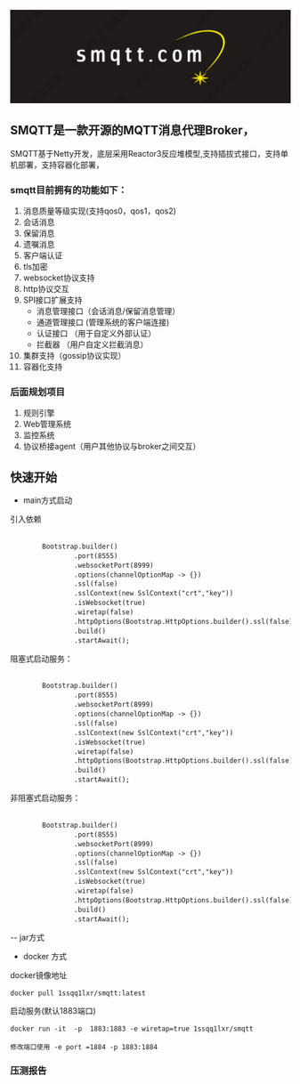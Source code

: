 ![image](icon/smqtt.jpg)

## SMQTT是一款开源的MQTT消息代理Broker，

SMQTT基于Netty开发，底层采用Reactor3反应堆模型,支持插拔式接口，支持单机部署，支持容器化部署，
### smqtt目前拥有的功能如下：

1.  消息质量等级实现(支持qos0，qos1，qos2)
2.  会话消息
3.  保留消息
4.  遗嘱消息
5.  客户端认证
6.  tls加密
7.  websocket协议支持
8.  http协议交互
9.  SPI接口扩展支持
    - 消息管理接口（会话消息/保留消息管理）
    - 通道管理接口 (管理系统的客户端连接)
    - 认证接口 （用于自定义外部认证）
    - 拦截器  （用户自定义拦截消息）
10. 集群支持（gossip协议实现）
11. 容器化支持 


### 后面规划项目

1. 规则引擎
2. Web管理系统
3. 监控系统
4. 协议桥接agent（用户其他协议与broker之间交互）


## 快速开始

- main方式启动

引入依赖
```markdown

        Bootstrap.builder()
                .port(8555)
                .websocketPort(8999)
                .options(channelOptionMap -> {})
                .ssl(false)
                .sslContext(new SslContext("crt","key"))
                .isWebsocket(true)
                .wiretap(false)
                .httpOptions(Bootstrap.HttpOptions.builder().ssl(false).httpPort(62212).accessLog(true).build())
                .build()
                .startAwait();

```

阻塞式启动服务：

```markdown

        Bootstrap.builder()
                .port(8555)
                .websocketPort(8999)
                .options(channelOptionMap -> {})
                .ssl(false)
                .sslContext(new SslContext("crt","key"))
                .isWebsocket(true)
                .wiretap(false)
                .httpOptions(Bootstrap.HttpOptions.builder().ssl(false).httpPort(62212).accessLog(true).build())
                .build()
                .startAwait();

```

非阻塞式启动服务：

```markdown

        Bootstrap.builder()
                .port(8555)
                .websocketPort(8999)
                .options(channelOptionMap -> {})
                .ssl(false)
                .sslContext(new SslContext("crt","key"))
                .isWebsocket(true)
                .wiretap(false)
                .httpOptions(Bootstrap.HttpOptions.builder().ssl(false).httpPort(62212).accessLog(true).build())
                .build()
                .startAwait();

```


-- jar方式

- docker 方式




docker镜像地址
``` 
docker pull 1ssqq1lxr/smqtt:latest
```

启动服务(默认1883端口)

``` 
docker run -it  -p  1883:1883 -e wiretap=true 1ssqq1lxr/smqtt

修改端口使用 -e port =1884 -p 1883:1884

```

### 压测报告


